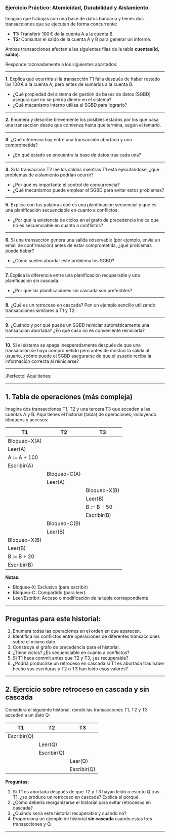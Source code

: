### Ejercicio Práctico: Atomicidad, Durabilidad y Aislamiento

Imagina que trabajas con una base de datos bancaria y tienes dos transacciones que se ejecutan de forma concurrente:

- **T1:** Transferir 100 € de la cuenta A a la cuenta B.
- **T2:** Consultar el saldo de la cuenta A y B para generar un informe.

Ambas transacciones afectan a las siguientes filas de la tabla **cuentas(id, saldo)**.

Responde razonadamente a los siguientes apartados:

---

**1.** Explica qué ocurriría si la transacción T1 falla después de haber restado los 100 € a la cuenta A, pero antes de sumarlos a la cuenta B.  
- ¿Qué propiedad del sistema de gestión de bases de datos (SGBD) asegura que no se pierda dinero en el sistema?  
- ¿Qué mecanismo interno utiliza el SGBD para lograrlo?

---

**2.** Enumera y describe brevemente los posibles estados por los que pasa una transacción desde que comienza hasta que termina, según el temario.

---

**3.** ¿Qué diferencia hay entre una transacción abortada y una comprometida?  
- ¿En qué estado se encuentra la base de datos tras cada una?

---

**4.** Si la transacción T2 lee los saldos mientras T1 está ejecutándose, ¿qué problemas de aislamiento podrían ocurrir?  
- ¿Por qué es importante el control de concurrencia?
- ¿Qué mecanismos puede emplear el SGBD para evitar estos problemas?

---

**5.** Explica con tus palabras qué es una planificación secuencial y qué es una planificación secuenciable en cuanto a conflictos.  
- ¿Por qué la existencia de ciclos en el grafo de precedencia indica que no es secuenciable en cuanto a conflictos?

---

**6.** Si una transacción genera una salida observable (por ejemplo, envía un email de confirmación) antes de estar comprometida, ¿qué problemas puede haber?  
- ¿Cómo suelen abordar este problema los SGBD?

---

**7.** Explica la diferencia entre una planificación recuperable y una planificación sin cascada.  
- ¿Por qué las planificaciones sin cascada son preferibles?

---

**8.** ¿Qué es un retroceso en cascada? Pon un ejemplo sencillo utilizando transacciones similares a T1 y T2.

---

**9.** ¿Cuándo y por qué puede un SGBD reiniciar automáticamente una transacción abortada? ¿En qué caso no es conveniente reiniciarla?

---

**10.** Si el sistema se apaga inesperadamente después de que una transacción se haya comprometido pero antes de mostrar la salida al usuario, ¿cómo puede el SGBD asegurarse de que el usuario reciba la información correcta al reiniciarse?

---

¡Perfecto! Aquí tienes:

---

## 1. Tabla de operaciones (más compleja)

Imagina dos transacciones T1, T2 y una tercera T3 que acceden a las cuentas A y B. Aquí tienes el historial (tabla) de operaciones, incluyendo bloqueos y accesos:

| T1                | T2                | T3                |
|-------------------|-------------------|-------------------|
| Bloqueo-X(A)      |                   |                   |
| Leer(A)           |                   |                   |
| A := A + 100      |                   |                   |
| Escribir(A)       |                   |                   |
|                   | Bloqueo-C(A)      |                   |
|                   | Leer(A)           |                   |
|                   |                   | Bloqueo-X(B)      |
|                   |                   | Leer(B)           |
|                   |                   | B := B - 50       |
|                   |                   | Escribir(B)       |
|                   | Bloqueo-C(B)      |                   |
|                   | Leer(B)           |                   |
| Bloqueo-X(B)      |                   |                   |
| Leer(B)           |                   |                   |
| B := B + 20       |                   |                   |
| Escribir(B)       |                   |                   |

**Notas:**
- Bloqueo-X: Exclusivo (para escribir)
- Bloqueo-C: Compartido (para leer)
- Leer/Escribir: Acceso o modificación de la tupla correspondiente

---

## Preguntas para este historial:

1. Enumera todas las operaciones en el orden en que aparecen.
2. Identifica los conflictos entre operaciones de diferentes transacciones sobre el mismo dato.
3. Construye el grafo de precedencia para el historial.
4. ¿Tiene ciclos? ¿Es secuenciable en cuanto a conflictos?
5. Si T1 hace commit antes que T2 y T3, ¿es recuperable?
6. ¿Podría producirse un retroceso en cascada si T1 es abortada tras haber hecho sus escrituras y T2 o T3 han leído esos valores?

---

## 2. Ejercicio sobre retroceso en cascada y sin cascada

Considera el siguiente historial, donde las transacciones T1, T2 y T3 acceden a un dato Q:

| T1           | T2           | T3         |
|--------------|--------------|------------|
| Escribir(Q)  |              |            |
|              | Leer(Q)      |            |
|              | Escribir(Q)  |            |
|              |              | Leer(Q)    |
|              |              | Escribir(Q)|

**Preguntas:**

1. Si T1 es abortada después de que T2 y T3 hayan leído o escrito Q tras T1, ¿se produce un retroceso en cascada? Explica el porqué.
2. ¿Cómo debería reorganizarse el historial para evitar retrocesos en cascada?
3. ¿Cuándo sería este historial recuperable y cuándo no?
4. Proporciona un ejemplo de historial **sin cascada** usando estas tres transacciones y Q.

---